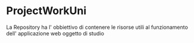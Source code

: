 # ProjectWorkUni
La Repository ha l' obbiettivo di contenere le risorse utili al funzionamento dell' applicazione web oggetto di studio
